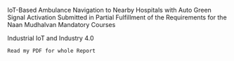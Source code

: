 IoT-Based Ambulance Navigation to Nearby Hospitals with Auto Green Signal Activation Submitted in Partial Fulfillment of the Requirements for the
Naan Mudhalvan Mandatory Courses

Industrial IoT and Industry 4.0


	Read my PDF for whole Report

 
